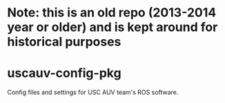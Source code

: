 # Note: this is an old repo (2013-2014 year or older) and is kept around for historical purposes

uscauv-config-pkg
=================

Config files and settings for USC AUV team's ROS software.
